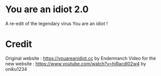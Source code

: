 # You are an idiot 2.0
 A re-edit of the legendary virus You are an idiot !
# Credit
 Original website : https://youareanidiot.cc by Endermanch
 Video for the new website : https://www.youtube.com/watch?v=hiRacdl02w4 by oniku1234
